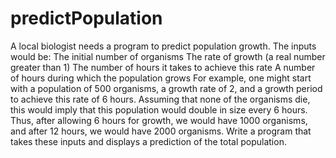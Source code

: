 # predictPopulation
A local biologist needs a program to predict population growth. The inputs would be:  The initial number of organisms The rate of growth (a real number greater than 1) The number of hours it takes to achieve this rate A number of hours during which the population grows For example, one might start with a population of 500 organisms, a growth rate of 2, and a growth period to achieve this rate of 6 hours. Assuming that none of the organisms die, this would imply that this population would double in size every 6 hours. Thus, after allowing 6 hours for growth, we would have 1000 organisms, and after 12 hours, we would have 2000 organisms.  Write a program that takes these inputs and displays a prediction of the total population.
